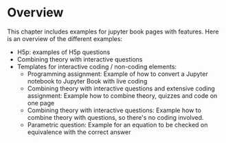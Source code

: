 # Overview

This chapter includes examples for jupyter book pages with features. Here is an overview of the different examples:

- H5p: examples of H5p questions
- Combining theory with interactive questions
- Templates for interactive coding / non-coding elements:
    - Programming assignment: Example of how to convert a Jupyter notebook to Jupyter Book with live coding
    - Combining theory with interactive questions and extensive coding assignment: Example how to combine theory, quizzes and code on one page
    - Combining theory with interactive questions: Example how to combine theory with questions, so there's no coding involved.
    - Parametric question: Example for an equation to be checked on equivalence with the correct answer

